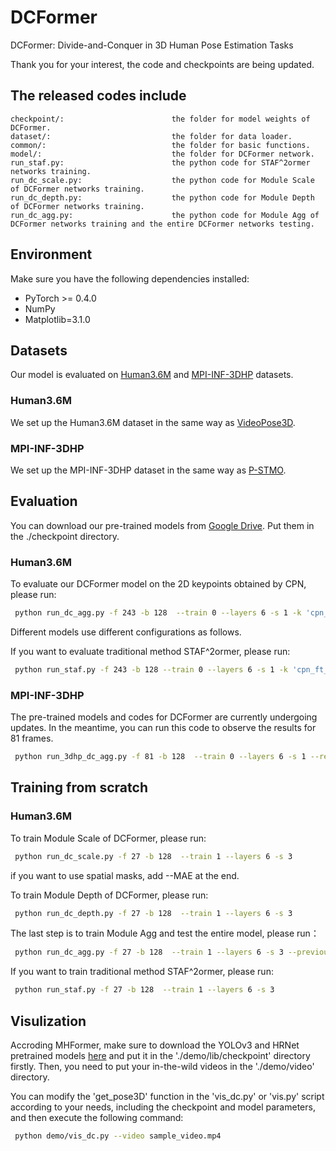 # DCFormer
DCFormer: Divide-and-Conquer in 3D Human Pose Estimation Tasks

Thank you for your interest, the code and checkpoints are being updated.

## The released codes include
    checkpoint/:                        the folder for model weights of DCFormer.
    dataset/:                           the folder for data loader.
    common/:                            the folder for basic functions.
    model/:                             the folder for DCFormer network.
    run_staf.py:                        the python code for STAF^2ormer networks training.
    run_dc_scale.py:                    the python code for Module Scale of DCFormer networks training.
    run_dc_depth.py:                    the python code for Module Depth of DCFormer networks training.
    run_dc_agg.py:                      the python code for Module Agg of DCFormer networks training and the entire DCFormer networks testing.

## Environment
Make sure you have the following dependencies installed:
* PyTorch >= 0.4.0
* NumPy
* Matplotlib=3.1.0

## Datasets
Our model is evaluated on [Human3.6M](http://vision.imar.ro/human3.6m) and [MPI-INF-3DHP](https://vcai.mpi-inf.mpg.de/3dhp-dataset/) datasets.
### Human3.6M
We set up the Human3.6M dataset in the same way as [VideoPose3D](https://github.com/facebookresearch/VideoPose3D/blob/master/DATASETS.md). 
### MPI-INF-3DHP
We set up the MPI-INF-3DHP dataset in the same way as [P-STMO](https://github.com/paTRICK-swk/P-STMO). 

## Evaluation
You can download our pre-trained models from [Google Drive](https://drive.google.com/drive/folders/1WVkj_7IZ9k2bkCoqpY1jP4DX7Q1SSe-q?usp=drive_link). Put them in the ./checkpoint directory.
### Human3.6M
To evaluate our DCFormer model on the 2D keypoints obtained by CPN, please run:
```bash
 python run_dc_agg.py -f 243 -b 128  --train 0 --layers 6 -s 1 -k 'cpn_ft_h36m_dbb' --reload 1 --previous_dir_scale ./checkpoint/model_243_DCFormer/agg_scale_1_4030.pth --previous_dir_depth ./checkpoint/model_243_DCFormer/agg_depth_1_4030.pth --previous_dir_agg ./checkpoint/model_243_DCFormer/agg_1_4030.pth
```
Different models use different configurations as follows.

If you want to evaluate traditional method STAF^2ormer, please run:
```bash
 python run_staf.py -f 243 -b 128 --train 0 --layers 6 -s 1 -k 'cpn_ft_h36m_dbb' --reload 1 --previous_dir ./checkpoint/model_243_DCFormer/staf_11_4082.pth
```
### MPI-INF-3DHP
The pre-trained models and codes for DCFormer are currently undergoing updates. In the meantime, you can run this code to observe the results for 81 frames.

```bash
 python run_3dhp_dc_agg.py -f 81 -b 128  --train 0 --layers 6 -s 1 --reload 1 --previous_dir_scale ./checkpoint/model_81_DCFormer/3dhp_agg_scale_4_2132.pth --previous_dir_depth ./checkpoint/model_81_DCFormer/3dhp_agg_depth_4_2132.pth --previous_dir_agg ./checkpoint/model_81_DCFormer/3dhp_agg_4_2132.pth
```
## Training from scratch
### Human3.6M
To train Module Scale of DCFormer, please run:
```bash
 python run_dc_scale.py -f 27 -b 128  --train 1 --layers 6 -s 3 
```
if you want to use spatial masks, add --MAE at the end.

To train Module Depth of DCFormer, please run:
```bash
 python run_dc_depth.py -f 27 -b 128  --train 1 --layers 6 -s 3 
```
The last step is to train Module Agg and test the entire model, please run：
```bash
 python run_dc_agg.py -f 27 -b 128  --train 1 --layers 6 -s 3 --previous_dir_scale ./checkpoint/your_best_scale_module.pth --previous_dir_depth ./checkpoint/your_best_depth_module.pth
```
If you want to train traditional method STAF^2ormer, please run:
```bash
 python run_staf.py -f 27 -b 128  --train 1 --layers 6 -s 3 
```

## Visulization
Accroding MHFormer, make sure to download the YOLOv3 and HRNet pretrained models [here](https://drive.google.com/drive/folders/1_ENAMOsPM7FXmdYRbkwbFHgzQq_B_NQA) and put it in the './demo/lib/checkpoint' directory firstly. Then, you need to put your in-the-wild videos in the './demo/video' directory.

You can modify the 'get_pose3D' function in the 'vis_dc.py' or 'vis.py' script according to your needs, including the checkpoint and model parameters, and then execute the following command:

```bash
 python demo/vis_dc.py --video sample_video.mp4
```





